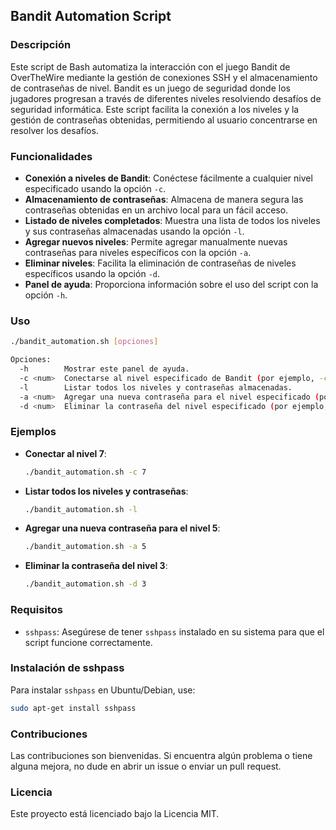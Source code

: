 ## Bandit Automation Script

### Descripción

Este script de Bash automatiza la interacción con el juego Bandit de OverTheWire mediante la gestión de conexiones SSH y el almacenamiento de contraseñas de nivel. Bandit es un juego de seguridad donde los jugadores progresan a través de diferentes niveles resolviendo desafíos de seguridad informática. Este script facilita la conexión a los niveles y la gestión de contraseñas obtenidas, permitiendo al usuario concentrarse en resolver los desafíos.

### Funcionalidades

- **Conexión a niveles de Bandit**: Conéctese fácilmente a cualquier nivel especificado usando la opción `-c`.
- **Almacenamiento de contraseñas**: Almacena de manera segura las contraseñas obtenidas en un archivo local para un fácil acceso.
- **Listado de niveles completados**: Muestra una lista de todos los niveles y sus contraseñas almacenadas usando la opción `-l`.
- **Agregar nuevos niveles**: Permite agregar manualmente nuevas contraseñas para niveles específicos con la opción `-a`.
- **Eliminar niveles**: Facilita la eliminación de contraseñas de niveles específicos usando la opción `-d`.
- **Panel de ayuda**: Proporciona información sobre el uso del script con la opción `-h`.

### Uso

```bash
./bandit_automation.sh [opciones]

Opciones:
  -h        Mostrar este panel de ayuda.
  -c <num>  Conectarse al nivel especificado de Bandit (por ejemplo, -c 7).
  -l        Listar todos los niveles y contraseñas almacenadas.
  -a <num>  Agregar una nueva contraseña para el nivel especificado (por ejemplo, -a 5).
  -d <num>  Eliminar la contraseña del nivel especificado (por ejemplo, -d 3).
```

### Ejemplos

- **Conectar al nivel 7**:
  ```bash
  ./bandit_automation.sh -c 7
  ```

- **Listar todos los niveles y contraseñas**:
  ```bash
  ./bandit_automation.sh -l
  ```

- **Agregar una nueva contraseña para el nivel 5**:
  ```bash
  ./bandit_automation.sh -a 5
  ```

- **Eliminar la contraseña del nivel 3**:
  ```bash
  ./bandit_automation.sh -d 3
  ```

### Requisitos

- `sshpass`: Asegúrese de tener `sshpass` instalado en su sistema para que el script funcione correctamente.

### Instalación de sshpass

Para instalar `sshpass` en Ubuntu/Debian, use:

```bash
sudo apt-get install sshpass
```

### Contribuciones

Las contribuciones son bienvenidas. Si encuentra algún problema o tiene alguna mejora, no dude en abrir un issue o enviar un pull request.

### Licencia

Este proyecto está licenciado bajo la Licencia MIT.
